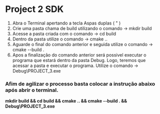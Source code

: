 <h1>Project 2 SDK</h1>

1. Abra o Terminal apertando a tecla Aspas duplas ( " )
2. Crie uma pasta chama de build utilizando o comando -> mkdir build
3. Acesse a pasta criada com o comando -> cd build
4. Dentro da pasta utilize o comando -> cmake ..
5. Aguarde o final do comando anterior e seguida utilize o comando -> cmake --build .
6. Apos a finalização do comando anterior será possivel executar o programa que estará dentro da pasta Debug. Logo, teremos que acessar a pasta e executar o programa. Utilize o comando -> Debug\PROJECT_3.exe 


<h3> Afim de agilizar o processo basta colocar a instrução abaixo após abrir o terminal. </h3>
<b> mkdir build && cd build && cmake .. && cmake --build .  && Debug\PROJECT_3.exe <b>
